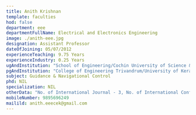 ```yaml
---
title: Anith Krishnan
template: faculties
hod: false
department: eee
departmentFullName: Electrical and Electronics Engineering
image: ./anith-eee.jpg
designation: Assistant Professor
dateOfJoining: 05/07/2012
experienceTeaching: 9.75 Years
experienceIndustry: 0.25 Years
ugAndInstitution: "School of Engineering/Cochin University of Science & Technology."
pgAndInstitution: "College of Engineering Trivandrum/University of Kerala"
subject: Guidance & Navigational Control
phd: NIL
specialization: NIL
otherData: "No. of International Journal - 3, No. of International Conferences - 13, No.of national conferences - 2"
mobileNumber: 9895696249
mailild: anith.eeecek@gmail.com
---
```

